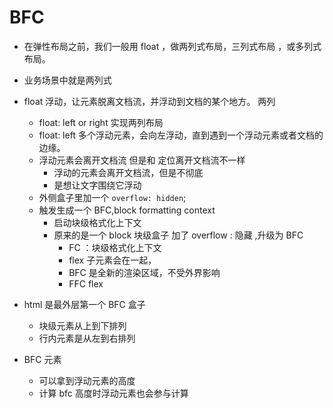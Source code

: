 # BFC

- 在弹性布局之前，我们一般用 float ，做两列式布局，三列式布局 ，或多列式布局。
- 业务场景中就是两列式
- float 浮动，让元素脱离文档流，并浮动到文档的某个地方。 两列

  - float: left or right 实现两列布局
  - float: left 多个浮动元素，会向左浮动，直到遇到一个浮动元素或者文档的边缘。
  - 浮动元素会离开文档流 但是和 定位离开文档流不一样
    - 浮动的元素会离开文档流，但是不彻底
    - 是想让文字围绕它浮动
  - 外侧盒子里加一个 `overflow: hidden`;
  - 触发生成一个 BFC,block formatting context
    - 启动块级格式化上下文
    - 原来的是一个 block 块级盒子 加了 overflow : 隐藏 ,升级为 BFC
      - FC ：块级格式化上下文
      - flex 子元素会在一起，
      - BFC 是全新的渲染区域，不受外界影响
      - FFC flex

- html 是最外层第一个 BFC 盒子
  - 块级元素从上到下排列
  - 行内元素是从左到右排列
- BFC 元素
  - 可以拿到浮动元素的高度
  - 计算 bfc 高度时浮动元素也会参与计算
